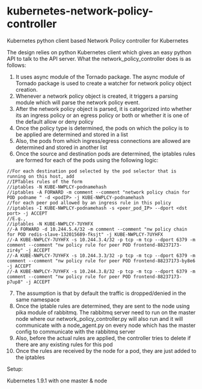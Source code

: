 # kubernetes-network-policy-controller

Kubernetes python client based Network Policy controller for Kubernetes

The design relies on python Kubernetes client which gives an easy python API to talk to the API server. What the network_policy_controller does is as follows:

1. It uses async module of the Tornado package. The async module of Tornado package is used to create a watcher for network policy object creation. 
2. Whenever a network policy object is created, it triggers a parsing module which will parse the network policy event. 
3. After the network policy object is parsed, it is categorized into whether its an ingress policy or an egress policy or both or whether it is one of the default allow or deny policy
4. Once the policy type is determined, the pods on which the policy is to be applied are determined and stored in a list
5. Also, the pods from which ingress/egress connections are allowed are determined and stored in another list
6. Once the source and destination pods are determined, the iptables rules are formed for each of the pods using the following logic:

```
//For each destination pod selected by the pod selector that is running on this host, add
//IPTables rules of the form
//iptables -N KUBE-NWPLCY-podnamehash
//iptables -A FORWARD -m comment --comment "network policy chain for POD podname " -d <podIP> -j KUBE-NWPLCY-podnamehash
//for each peer pod allowed by an ingress rule in this policy
//iptables -I KUBE-NWPLCY-podnamehash -s <peer_pod_IP> --dport <dst port> -j ACCEPT
//E.g.,
//iptables -N KUBE-NWPLCY-7UYHFX
//-A FORWARD -d 10.244.5.4/32 -m comment --comment "nw policy chain for POD redis-slave-132015689-fksjt" -j KUBE-NWPLCY-7UYHFX
//-A KUBE-NWPLCY-7UYHFX -s 10.244.3.4/32 -p tcp -m tcp --dport 6379 -m comment --comment "nw policy rule for peer POD frontend-88237173-zir4y" -j ACCEPT
//-A KUBE-NWPLCY-7UYHFX -s 10.244.3.3/32 -p tcp -m tcp --dport 6379 -m comment --comment "nw policy rule for peer POD frontend-88237173-by8e6 -j ACCEPT
//-A KUBE-NWPLCY-7UYHFX -s 10.244.3.8/32 -p tcp -m tcp --dport 6379 -m comment --comment "nw policy rule for peer POD frontend-88237173-p7up8" -j ACCEPT
```

7. The assumption is that by default the traffic is dropped/denied in the same namespace
8. Once the iptable rules are determined, they are sent to the node using pika module of rabbitmq. The rabbitmq server need to run on the master node where our network_policy_controller.py will also run and it will communicate with a node_agent.py on every node which has the master config to communicate with the rabbitmq server
9. Also, before the actual rules are applied, the controller tries to delete if there are any existing rules for this pod
10. Once the rules are received by the node for a pod, they are just added to the iptables

Setup:

Kubernetes 1.9.1 with one master & node 

